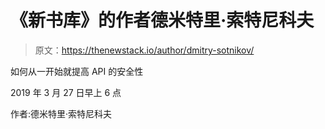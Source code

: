 # 《新书库》的作者德米特里·索特尼科夫

> 原文：<https://thenewstack.io/author/dmitry-sotnikov/>

如何从一开始就提高 API 的安全性

2019 年 3 月 27 日早上 6 点

作者:德米特里·索特尼科夫